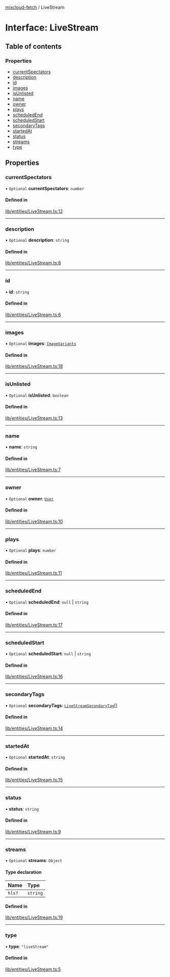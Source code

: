 [mixcloud-fetch](../README.md) / LiveStream

# Interface: LiveStream

## Table of contents

### Properties

- [currentSpectators](LiveStream.md#currentspectators)
- [description](LiveStream.md#description)
- [id](LiveStream.md#id)
- [images](LiveStream.md#images)
- [isUnlisted](LiveStream.md#isunlisted)
- [name](LiveStream.md#name)
- [owner](LiveStream.md#owner)
- [plays](LiveStream.md#plays)
- [scheduledEnd](LiveStream.md#scheduledend)
- [scheduledStart](LiveStream.md#scheduledstart)
- [secondaryTags](LiveStream.md#secondarytags)
- [startedAt](LiveStream.md#startedat)
- [status](LiveStream.md#status)
- [streams](LiveStream.md#streams)
- [type](LiveStream.md#type)

## Properties

### currentSpectators

• `Optional` **currentSpectators**: `number`

#### Defined in

[lib/entities/LiveStream.ts:12](https://github.com/patrickkfkan/mixcloud-fetch/blob/f797afa/src/lib/entities/LiveStream.ts#L12)

___

### description

• `Optional` **description**: `string`

#### Defined in

[lib/entities/LiveStream.ts:8](https://github.com/patrickkfkan/mixcloud-fetch/blob/f797afa/src/lib/entities/LiveStream.ts#L8)

___

### id

• **id**: `string`

#### Defined in

[lib/entities/LiveStream.ts:6](https://github.com/patrickkfkan/mixcloud-fetch/blob/f797afa/src/lib/entities/LiveStream.ts#L6)

___

### images

• `Optional` **images**: [`ImageVariants`](ImageVariants.md)

#### Defined in

[lib/entities/LiveStream.ts:18](https://github.com/patrickkfkan/mixcloud-fetch/blob/f797afa/src/lib/entities/LiveStream.ts#L18)

___

### isUnlisted

• `Optional` **isUnlisted**: `boolean`

#### Defined in

[lib/entities/LiveStream.ts:13](https://github.com/patrickkfkan/mixcloud-fetch/blob/f797afa/src/lib/entities/LiveStream.ts#L13)

___

### name

• **name**: `string`

#### Defined in

[lib/entities/LiveStream.ts:7](https://github.com/patrickkfkan/mixcloud-fetch/blob/f797afa/src/lib/entities/LiveStream.ts#L7)

___

### owner

• `Optional` **owner**: [`User`](User.md)

#### Defined in

[lib/entities/LiveStream.ts:10](https://github.com/patrickkfkan/mixcloud-fetch/blob/f797afa/src/lib/entities/LiveStream.ts#L10)

___

### plays

• `Optional` **plays**: `number`

#### Defined in

[lib/entities/LiveStream.ts:11](https://github.com/patrickkfkan/mixcloud-fetch/blob/f797afa/src/lib/entities/LiveStream.ts#L11)

___

### scheduledEnd

• `Optional` **scheduledEnd**: ``null`` \| `string`

#### Defined in

[lib/entities/LiveStream.ts:17](https://github.com/patrickkfkan/mixcloud-fetch/blob/f797afa/src/lib/entities/LiveStream.ts#L17)

___

### scheduledStart

• `Optional` **scheduledStart**: ``null`` \| `string`

#### Defined in

[lib/entities/LiveStream.ts:16](https://github.com/patrickkfkan/mixcloud-fetch/blob/f797afa/src/lib/entities/LiveStream.ts#L16)

___

### secondaryTags

• `Optional` **secondaryTags**: [`LiveStreamSecondaryTag`](LiveStreamSecondaryTag.md)[]

#### Defined in

[lib/entities/LiveStream.ts:14](https://github.com/patrickkfkan/mixcloud-fetch/blob/f797afa/src/lib/entities/LiveStream.ts#L14)

___

### startedAt

• `Optional` **startedAt**: `string`

#### Defined in

[lib/entities/LiveStream.ts:15](https://github.com/patrickkfkan/mixcloud-fetch/blob/f797afa/src/lib/entities/LiveStream.ts#L15)

___

### status

• **status**: `string`

#### Defined in

[lib/entities/LiveStream.ts:9](https://github.com/patrickkfkan/mixcloud-fetch/blob/f797afa/src/lib/entities/LiveStream.ts#L9)

___

### streams

• `Optional` **streams**: `Object`

#### Type declaration

| Name | Type |
| :------ | :------ |
| `hls?` | `string` |

#### Defined in

[lib/entities/LiveStream.ts:19](https://github.com/patrickkfkan/mixcloud-fetch/blob/f797afa/src/lib/entities/LiveStream.ts#L19)

___

### type

• **type**: ``"liveStream"``

#### Defined in

[lib/entities/LiveStream.ts:5](https://github.com/patrickkfkan/mixcloud-fetch/blob/f797afa/src/lib/entities/LiveStream.ts#L5)
